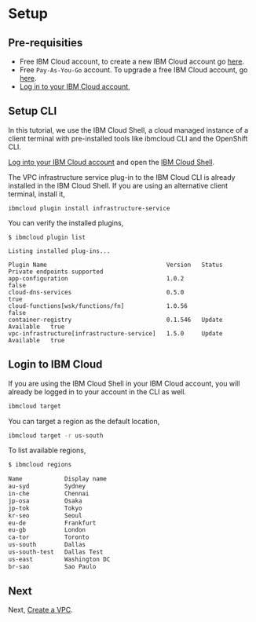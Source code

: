 # Setup

## Pre-requisities

* Free IBM Cloud account, to create a new IBM Cloud account go [here](https://ibm.github.io/workshop-setup/NEWACCOUNT/).
* Free `Pay-As-You-Go` account. To upgrade a free IBM Cloud account, go [here](https://ibm.github.io/workshop-setup/PAYASYOUGO/).
* [Log in to your IBM Cloud account](https://ibm.github.io/workshop-setup/IBMCLOUD/),

## Setup CLI

In this tutorial, we use the IBM Cloud Shell, a cloud managed instance of a client terminal with pre-installed tools like ibmcloud CLI and the OpenShift CLI. 

[Log into your IBM Cloud account](https://ibm.github.io/workshop-setup/IBMCLOUD/) and open the [IBM Cloud Shell](https://cloud.ibm.com/shell).

The VPC infrastructure service plug-in to the IBM Cloud CLI is already installed in the IBM Cloud Shell. If you are using an alternative client terminal, install it,

```console
ibmcloud plugin install infrastructure-service
```

You can verify the installed plugins,

```console
$ ibmcloud plugin list

Listing installed plug-ins...

Plugin Name                                  Version   Status             Private endpoints supported   
app-configuration                            1.0.2                        false   
cloud-dns-services                           0.5.0                        true   
cloud-functions[wsk/functions/fn]            1.0.56                       false   
container-registry                           0.1.546   Update Available   true   
vpc-infrastructure[infrastructure-service]   1.5.0     Update Available   true     
```

## Login to IBM Cloud

If you are using the IBM Cloud Shell in your IBM Cloud account, you will already be logged in to your account in the CLI as well.

```bash
ibmcloud target
```

You can target a region as the default location,

```bash
ibmcloud target -r us-south
```

To list available regions,

```bash
$ ibmcloud regions

Name            Display name
au-syd          Sydney
in-che          Chennai
jp-osa          Osaka
jp-tok          Tokyo
kr-seo          Seoul
eu-de           Frankfurt
eu-gb           London
ca-tor          Toronto
us-south        Dallas
us-south-test   Dallas Test
us-east         Washington DC
br-sao          Sao Paulo
```

## Next

Next, [Create a VPC](2_create_vpc.md).
